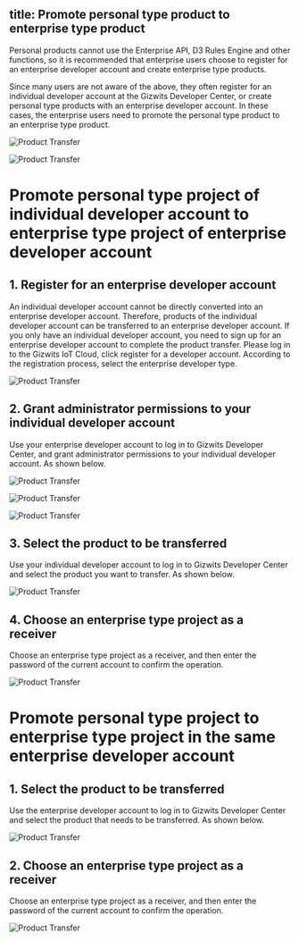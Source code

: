 title: Promote personal type product to enterprise type product 
---

Personal products cannot use the Enterprise API, D3 Rules Engine and other functions, so it is recommended that enterprise users choose to register for an enterprise developer account and create enterprise type products.

Since many users are not aware of the above, they often register for an individual developer account at the Gizwits Developer Center, or create personal type products with an enterprise developer account. In these cases, the enterprise users need to promote the personal type product to an enterprise type product.

![Product Transfer](/assets/en-us/UserManual/promote/11.png)

![Product Transfer](/assets/en-us/UserManual/promote/20.png)

# Promote personal type project of individual developer account to enterprise type project of enterprise developer account

## 1. Register for an enterprise developer account

An individual developer account cannot be directly converted into an enterprise developer account. Therefore, products of the individual developer account can be transferred to an enterprise developer account. If you only have an individual developer account, you need to sign up for an enterprise developer account to complete the product transfer. Please log in to the Gizwits IoT Cloud, click register for a developer account. According to the registration process, select the enterprise developer type.

![Product Transfer](../../../assets/en-us/UserManual/promote/12.png)

## 2. Grant administrator permissions to your individual developer account

Use your enterprise developer account to log in to Gizwits Developer Center, and grant administrator permissions to your individual developer account. As shown below.

![Product Transfer](../../../assets/en-us/UserManual/promote/13.png)

![Product Transfer](../../../assets/en-us/UserManual/promote/14.png)

![Product Transfer](../../../assets/en-us/UserManual/promote/15.png)
 
 
## 3. Select the product to be transferred

Use your individual developer account to log in to Gizwits Developer Center and select the product you want to transfer. As shown below.

![Product Transfer](../../../assets/en-us/UserManual/promote/16.png)

## 4. Choose an enterprise type project as a receiver

Choose an enterprise type project as a receiver, and then enter the password of the current account to confirm the operation.

![Product Transfer](../../../assets/en-us/UserManual/promote/17.png)

# Promote personal type project to enterprise type project in the same enterprise developer account

## 1. Select the product to be transferred

Use the enterprise developer account to log in to Gizwits Developer Center and select the product that needs to be transferred. As shown below.

![Product Transfer](../../../assets/en-us/UserManual/promote/18.png)
 
## 2. Choose an enterprise type project as a receiver

Choose an enterprise type project as a receiver, and then enter the password of the current account to confirm the operation.

![Product Transfer](../../../assets/en-us/UserManual/promote/19.png) 

